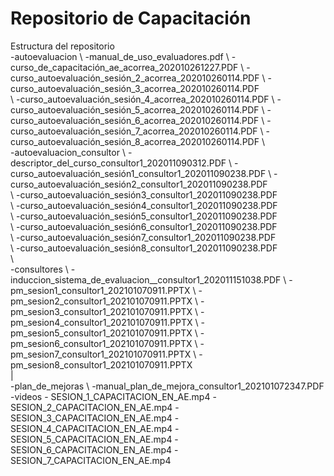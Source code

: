 # Repositorio de Capacitación
Estructura del repositorio
\
\-autoevaluacion
\        \-manual_de_uso_evaluadores.pdf
\        \-curso_de_capacitación_ae_acorrea_202010261227.PDF
\        \-curso_autoevaluación_sesión_2_acorrea_202010260114.PDF
\        \-curso_autoevaluación_sesión_3_acorrea_202010260114.PDF 	
\        \-curso_autoevaluación_sesión_4_acorrea_202010260114.PDF
\        \-curso_autoevaluación_sesión_5_acorrea_202010260114.PDF
\        \-curso_autoevaluación_sesión_6_acorrea_202010260114.PDF
\        \-curso_autoevaluación_sesión_7_acorrea_202010260114.PDF
\        \-curso_autoevaluación_sesión_8_acorrea_202010260114.PDF	
\		  
\-autoevaluacion_consultor
\        \-descriptor_del_curso_consultor1_202011090312.PDF
\        \-curso_autoevaluación_sesión1_consultor1_202011090238.PDF
\        \-curso_autoevaluación_sesión2_consultor1_202011090238.PDF	  		  	  
\        \-curso_autoevaluación_sesión3_consultor1_202011090238.PDF	  		  	  
\        \-curso_autoevaluación_sesión4_consultor1_202011090238.PDF	  		  	  
\        \-curso_autoevaluación_sesión5_consultor1_202011090238.PDF	  		  	  
\        \-curso_autoevaluación_sesión6_consultor1_202011090238.PDF	  		  	  
\        \-curso_autoevaluación_sesión7_consultor1_202011090238.PDF	  		  	  
\        \-curso_autoevaluación_sesión8_consultor1_202011090238.PDF	
\	
\-consultores
\        \-induccion_sistema_de_evaluacion__consultor1_202011151038.PDF
\        \- pm_sesion1_consultor1_202101070911.PPTX
\        \-pm_sesion2_consultor1_202101070911.PPTX
\        \-pm_sesion3_consultor1_202101070911.PPTX
\        \-pm_sesion4_consultor1_202101070911.PPTX
\        \-pm_sesion5_consultor1_202101070911.PPTX
\        \-pm_sesion6_consultor1_202101070911.PPTX
\        \-pm_sesion7_consultor1_202101070911.PPTX
\        \-pm_sesion8_consultor1_202101070911.PPTX	
|		
\-plan_de_mejoras
\        \-manual_plan_de_mejora_consultor1_202101072347.PDF
\
\-videos
	\- SESION_1_CAPACITACION_EN_AE.mp4
	\-SESION_2_CAPACITACION_EN_AE.mp4
	\-SESION_3_CAPACITACION_EN_AE.mp4
	\-SESION_4_CAPACITACION_EN_AE.mp4
	\-SESION_5_CAPACITACION_EN_AE.mp4
	\-SESION_6_CAPACITACION_EN_AE.mp4
	\-SESION_7_CAPACITACION_EN_AE.mp4	
